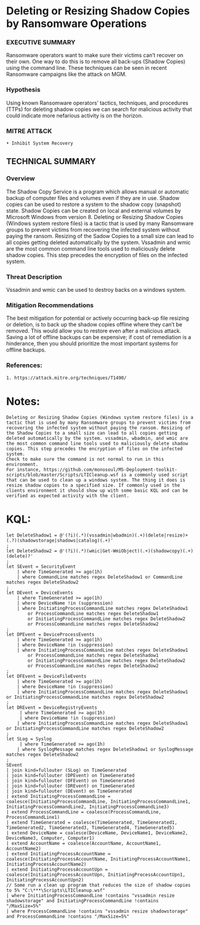 # Deleting or Resizing Shadow Copies by Ransomware Operations

### EXECUTIVE SUMMARY
Ransomware operators want to make sure their victims can’t recover on their own. One way to do this is to remove all back-ups (Shadow Copies) using the command line. These techniques can be seen in recent Ransomware campaigns like the attack on MGM. 

### Hypothesis
Using known Ransomware operators’ tactics, techniques, and procedures (TTPs) for deleting shadow copies we can search for malicious activity that could indicate more nefarious activity is on the horizon.

### MITRE ATT&CK
    • Inhibit System Recovery

## TECHNICAL SUMMARY
### Overview
The Shadow Copy Service is a program which allows manual or automatic backup of computer files and volumes even if they are in use. Shadow copies can be used to restore a system to the shadow copy (snapshot) state. Shadow Copies can be created on local and external volumes by Microsoft Windows from version 8. Deleting or Resizing Shadow Copies (Windows system restore files) is a tactic that is used by many Ransomware groups to prevent victims from recovering the infected system without paying the ransom. Resizing of the Sadow Copies to a small size can lead to all copies getting deleted automatically by the system. Vssadmin and wmic are the most common command line tools used to maliciously delete shadow copies. This step precedes the encryption of files on the infected system.

### Threat Description 
Vssadmin and wmic can be used to destroy backs on a windows system. 

### Mitigation Recommendations
The best mitigation for potential or actively occurring back-up file resizing or deletion, is to back up the shadow copies offline where they can’t be removed. This would allow you to restore even after a malicious attack. Saving a lot of offline backups can be expensive; if cost of remediation is a hinderance, then you should prioritize the most important systems for offline backups.

### References:
    1. https://attack.mitre.org/techniques/T1490/


# Notes: 
```
Deleting or Resizing Shadow Copies (Windows system restore files) is a tactic that is used by many Ransomware groups to prevent victims from recovering the infected system without paying the ransom. Resizing of the Shadow Copies to a small size can lead to all copies getting deleted automatically by the system. vssadmin, wbadmin, and wmic are the most common command line tools used to maliciously delete shadow copies. This step precedes the encryption of files on the infected system.
Check to make sure the command is not normal to run in this environment.
For instance, https://github.com/monosoul/MS-Deployment-toolkit-scripts/blob/master/Scripts/LTICleanup.wsf is a commonly used script that can be used to clean up a windows system. The thing it does is resize shadow copies to a specified size. If commonly used in the clients environment it should show up with some basic KQL and can be verified as expected activity with the client.
```

# KQL:
```kql
let DeleteShadow1 = @'(?i)(.*)(vssadmin|wbadmin)(.+)(delete|resize)+(.?)(shadowstorage|shadows|catalog)(.+)'
;
let DeleteShadow2 = @'(?i)(.*)(wmic|Get-WmiObject)(.+)(shadowcopy)(.+)(delete)?'
; 
let SEvent = SecurityEvent
    | where TimeGenerated >= ago(1h)
    | where CommandLine matches regex DeleteShadow1 or CommandLine matches regex DeleteShadow2 
;
let DEvent = DeviceEvents
    | where TimeGenerated >= ago(1h)
    | where DeviceName !in (suppression)
    | where InitiatingProcessCommandLine matches regex DeleteShadow1
        or ProcessCommandLine matches regex DeleteShadow1
        or InitiatingProcessCommandLine matches regex DeleteShadow2
        or ProcessCommandLine matches regex DeleteShadow2 
;
let DPEvent = DeviceProcessEvents
    | where TimeGenerated >= ago(1h)
    | where DeviceName !in (suppression)
    | where InitiatingProcessCommandLine matches regex DeleteShadow1
        or ProcessCommandLine matches regex DeleteShadow1
        or InitiatingProcessCommandLine matches regex DeleteShadow2
        or ProcessCommandLine matches regex DeleteShadow2 
;
let DFEvent = DeviceFileEvents
    | where TimeGenerated >= ago(1h)
    | where DeviceName !in (suppression)
    | where InitiatingProcessCommandLine matches regex DeleteShadow1 or InitiatingProcessCommandLine matches regex DeleteShadow2 
;
let DREvent = DeviceRegistryEvents
     | where TimeGenerated >= ago(1h)
     | where DeviceName !in (suppression)
    | where InitiatingProcessCommandLine matches regex DeleteShadow1 or InitiatingProcessCommandLine matches regex DeleteShadow2 
;
let SLog = Syslog
     | where TimeGenerated >= ago(1h)
    | where SyslogMessage matches regex DeleteShadow1 or SyslogMessage matches regex DeleteShadow2
; 
SEvent
| join kind=fullouter (SLog) on TimeGenerated
| join kind=fullouter (DPEvent) on TimeGenerated
| join kind=fullouter (DFEvent) on TimeGenerated
| join kind=fullouter (DREvent) on TimeGenerated
| join kind=fullouter (DEvent) on TimeGenerated
| extend InitiatingProcessCommandLine = coalesce(InitiatingProcessCommandLine, InitiatingProcessCommandLine1, InitiatingProcessCommandLine2, InitiatingProcessCommandLine3)
| extend ProcessCommandLine = coalesce(ProcessCommandLine, ProcessCommandLine1)
| extend TimeGenerated = coalesce(TimeGenerated, TimeGenerated1, TimeGenerated2, TimeGenerated3, TimeGenerated4, TimeGenerated5)
| extend DeviceName = coalesce(DeviceName, DeviceName1, DeviceName2, DeviceName3, Computer, Computer1)
| extend AccountName = coalesce(AccountName, AccountName1, AccountName2)
| extend InitiatingProcessAccountName = coalesce(InitiatingProcessAccountName, InitiatingProcessAccountName1, InitiatingProcessAccountName2)
| extend InitiatingProcessAccountUpn = coalesce(InitiatingProcessAccountUpn, InitiatingProcessAccountUpn1, InitiatingProcessAccountUpn2)
// Some run a clean up program that reduces the size of shadow copies to 5% "C:\***\Scripts\LTICleanup.wsf"
| where InitiatingProcessCommandLine !contains "vssadmin resize shadowstorage" and InitiatingProcessCommandLine !contains "/MaxSize=5%" 
| where ProcessCommandLine !contains "vssadmin resize shadowstorage" and ProcessCommandLine !contains "/MaxSize=5%"
```

